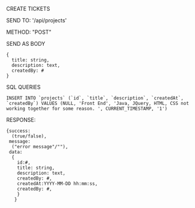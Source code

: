 CREATE TICKETS

  SEND TO:
    '/api/projects'
    
  METHOD:
    "POST"
    
  SEND AS BODY
  
    {
      title: string,
      description: text,
      createdBy: #
    }
  
  
  SQL QUERIES
    
    INSERT INTO `projects` (`id`, `title`, `description`, `createdAt`, `createdBy`) VALUES (NULL, 'Front End', 'Java, JQuery, HTML, CSS not working together for some reason. ', CURRENT_TIMESTAMP, '1')
    
  RESPONSE:
  
    {success: 
      (true/false), 
     message: 
      ("error message"/""), 
     data:
      {
        id:#,
        title: string,
        description: text,
        createdBy: #,
        createdAt:YYYY-MM-DD hh:mm:ss,
        createdBy: #,
        } 
       }
